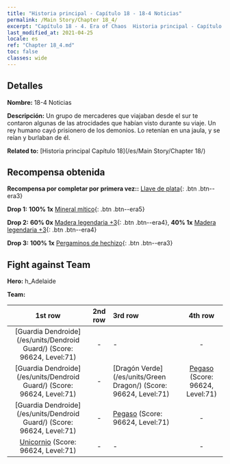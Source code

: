 ```yaml
---
title: "Historia principal - Capítulo 18 - 18-4 Noticias"
permalink: /Main Story/Chapter 18_4/
excerpt: "Capítulo 18 - 4. Era of Chaos  Historia principal - Capítulo 18_4. 18-4 Noticias"
last_modified_at: 2021-04-25
locale: es
ref: "Chapter 18_4.md"
toc: false
classes: wide
---
```


## Detalles

 **Nombre:** 18-4 Noticias

 **Descripción:** Un grupo de mercaderes que viajaban desde el sur te contaron algunas de las atrocidades que habían visto durante su viaje. Un rey humano cayó prisionero de los demonios. Lo retenían en una jaula, y se reían y burlaban de él.

 **Related to:** [Historia principal Capítulo 18](/es/Main Story/Chapter 18/)

## Recompensa obtenida

 **Recompensa por completar por primera vez::** [Llave de plata](/ItemsES/con_693/){: .btn .btn--era3}

 **Drop 1:** **100% 1x** [Mineral mítico](/ItemsES/mat_61/){: .btn .btn--era5}

 **Drop 2:** **60% 0x** [Madera legendaria +3](/ItemsES/mat_55/){: .btn .btn--era4}, **40% 1x** [Madera legendaria +3](/ItemsES/mat_55/){: .btn .btn--era4}

 **Drop 3:** **100% 1x** [Pergaminos de hechizo](/ItemsES/con_694/){: .btn .btn--era3}


## Fight against Team
 **Hero:** h_Adelaide

 **Team:**


  | 1st row | 2nd row | 3rd row | 4th row |
  |:----:|:----:|:----|:----:|
  | [Guardia Dendroide](/es/units/Dendroid Guard/) (Score: 96624, Level:71)  | - | - | - |
  | [Guardia Dendroide](/es/units/Dendroid Guard/) (Score: 96624, Level:71)  | - | [Dragón Verde](/es/units/Green Dragon/) (Score: 96624, Level:71)  | [Pegaso](/es/units/Pegasus/) (Score: 96624, Level:71)  |
  | [Guardia Dendroide](/es/units/Dendroid Guard/) (Score: 96624, Level:71)  | - | [Pegaso](/es/units/Pegasus/) (Score: 96624, Level:71)  | - |
  | [Unicornio](/es/units/Unicorn/) (Score: 96624, Level:71)  | - | - | - |


